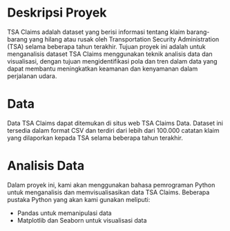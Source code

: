 # Deskripsi Proyek
TSA Claims adalah dataset yang berisi informasi tentang klaim barang-barang yang hilang atau rusak oleh Transportation Security Administration (TSA) selama beberapa tahun terakhir. Tujuan proyek ini adalah untuk menganalisis dataset TSA Claims menggunakan teknik analisis data dan visualisasi, dengan tujuan mengidentifikasi pola dan tren dalam data yang dapat membantu meningkatkan keamanan dan kenyamanan dalam perjalanan udara.

# Data
Data TSA Claims dapat ditemukan di situs web TSA Claims Data. Dataset ini tersedia dalam format CSV dan terdiri dari lebih dari 100.000 catatan klaim yang dilaporkan kepada TSA selama beberapa tahun terakhir.

# Analisis Data
Dalam proyek ini, kami akan menggunakan bahasa pemrograman Python untuk menganalisis dan memvisualisasikan data TSA Claims. Beberapa pustaka Python yang akan kami gunakan meliputi:

- Pandas untuk memanipulasi data
- Matplotlib dan Seaborn untuk visualisasi data
